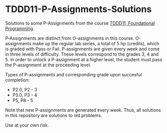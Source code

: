 # TDDD11-P-Assignments-Solutions
Solutions to some P-Assignments from the course [TDDD11, Foundational Programming][1]. 

P-Assignments are distinct from O-assignments in this course. 
O-assignments make up the regular lab series, a total of 5 hp (credits), which is graded with Pass or Fail. 
P-assignments are given every week and come in three levels of difficulty. These levels correspond to the grades 3, 4 and 5. 
In order to unlock a P-assignment at a higher level, the student must pass the P-assignment at the proceeding level. 

Types of P-assignments and corresponding grade upon succesful completion: 
* P2.0, P2 -  3 
* P3.0, P3 -  4
* P5, P8   - 5

Note that new P-assignments are generated every week. Thus, all solutions in this repository are solutions to old problems. 

Use at your own risk. 


[1]: https://www.ida.liu.se/~TDDD11/current/index.sv.shtml
